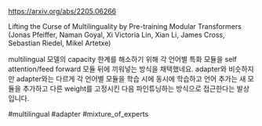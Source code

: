 https://arxiv.org/abs/2205.06266

Lifting the Curse of Multilinguality by Pre-training Modular Transformers (Jonas Pfeiffer, Naman Goyal, Xi Victoria Lin, Xian Li, James Cross, Sebastian Riedel, Mikel Artetxe)

multilingual 모델의 capacity 한계를 해소하기 위해 각 언어별 특화 모듈을 self attention/feed forward 모듈 뒤에 끼워넣는 방식을 채택했네요. adapter와 비슷하지만 adapter와는 다르게 각 언어별 모듈을 학습 시에 동시에 학습하고 언어 추가는 새 모듈을 추가하고 다른 weight를 고정시킨 다음 파인튜닝하는 방식으로 접근한다는 발상입니다.

#multilingual #adapter #mixture_of_experts 